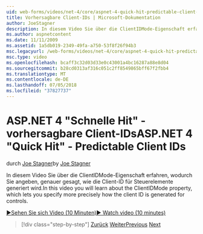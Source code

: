 ```yaml
---
uid: web-forms/videos/net-4/core/aspnet-4-quick-hit-predictable-client-ids
title: Vorhersagbare Client-IDs | Microsoft-Dokumentation
author: JoeStagner
description: In diesem Video Sie über die ClientIDMode-Eigenschaft erfahren, wodurch Sie angeben, genauer gesagt, wie die Client-ID für Steuerelemente generiert wird.
ms.author: aspnetcontent
ms.date: 11/11/2009
ms.assetid: 1a5db019-2349-49fa-a750-53f8f26f94b3
msc.legacyurl: /web-forms/videos/net-4/core/aspnet-4-quick-hit-predictable-client-ids
msc.type: video
ms.openlocfilehash: bcaff3c32d03d33e0c43001a4bc16287a88e8d04
ms.sourcegitcommit: b28cd0313af316c051c2ff8549865bff67f2fbb4
ms.translationtype: MT
ms.contentlocale: de-DE
ms.lasthandoff: 07/05/2018
ms.locfileid: "37827737"
---
```

<a name="aspnet-4-quick-hit---predictable-client-ids"></a><span data-ttu-id="f574f-103">ASP.NET 4 "Schnelle Hit" - vorhersagbare Client-IDs</span><span class="sxs-lookup"><span data-stu-id="f574f-103">ASP.NET 4 "Quick Hit" - Predictable Client IDs</span></span>
====================
<span data-ttu-id="f574f-104">durch [Joe Stagner](https://github.com/JoeStagner)</span><span class="sxs-lookup"><span data-stu-id="f574f-104">by [Joe Stagner](https://github.com/JoeStagner)</span></span>

<span data-ttu-id="f574f-105">In diesem Video Sie über die ClientIDMode-Eigenschaft erfahren, wodurch Sie angeben, genauer gesagt, wie die Client-ID für Steuerelemente generiert wird.</span><span class="sxs-lookup"><span data-stu-id="f574f-105">In this video you will learn about the ClientIDMode property, which lets you specify more precisely how the client ID is generated for controls.</span></span> 

[<span data-ttu-id="f574f-106">&#9654;Sehen Sie sich Video (10 Minuten)</span><span class="sxs-lookup"><span data-stu-id="f574f-106">&#9654; Watch video (10 minutes)</span></span>](https://channel9.msdn.com/Blogs/ASP-NET-Site-Videos/aspnet-4-quick-hit-predictable-client-ids)

> [!div class="step-by-step"]
> <span data-ttu-id="f574f-107">[Zurück](aspnet-4-quick-hit-clean-webconfig-files.md)
> [Weiter](aspnet-4-quick-hit-the-htmlencoder-utility-method.md)</span><span class="sxs-lookup"><span data-stu-id="f574f-107">[Previous](aspnet-4-quick-hit-clean-webconfig-files.md)
[Next](aspnet-4-quick-hit-the-htmlencoder-utility-method.md)</span></span>
